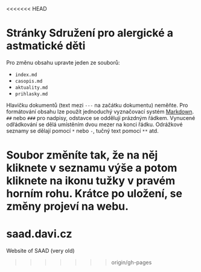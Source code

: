 <<<<<<< HEAD

# Stránky Sdružení pro alergické a astmatické děti

Pro změnu obsahu upravte jeden ze souborů:

- `index.md`
- `casopis.md`
- `aktuality.md`
- `prihlasky.md`

Hlavičku dokumentů (text mezi `---` na začátku dokumentu) neměňte. Pro formátování obsahu lze použít jednoduchý vyznačovací systém [Markdown](http://daringfireball.net/projects/markdown/syntax). `##` nebo `###` pro nadpisy, odstavce se oddělují prázdným řádkem. Vynucené odřádkování se dělá umístěním dvou mezer na konci řádku. Odrážkové seznamy se dělají pomocí `*` nebo `-`, tučný text pomocí `**` atd.

Soubor změníte tak, že na něj kliknete v seznamu výše a potom kliknete na ikonu tužky v pravém horním rohu. Krátce po uložení, se změny projeví na webu.
=======
# saad.davi.cz

Website of SAAD (very old)
>>>>>>> origin/gh-pages
